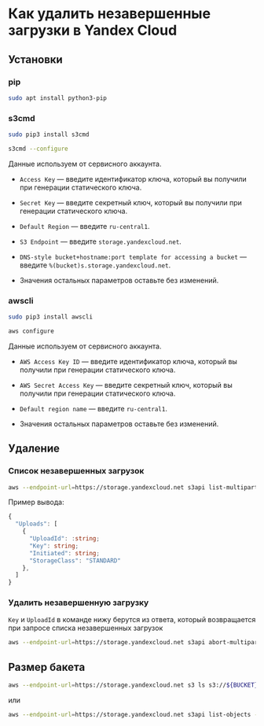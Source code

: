 # Как удалить незавершенные загрузки в Yandex Cloud

## Установки

### pip

```bash
sudo apt install python3-pip
```

### s3cmd

```bash
sudo pip3 install s3cmd
```

```bash
s3cmd --configure
```

Данные используем от сервисного аккаунта.

* `Access Key` — введите идентификатор ключа, который вы получили при генерации статического ключа.

* `Secret Key` — введите секретный ключ, который вы получили при генерации статического ключа.

* `Default Region` — введите `ru-central1`.

* `S3 Endpoint` — введите `storage.yandexcloud.net`.

* `DNS-style bucket+hostname:port template for accessing a bucket` — введите `%(bucket)s.storage.yandexcloud.net`.

* Значения остальных параметров оставьте без изменений.

### awscli

```bash
sudo pip3 install awscli
```

```bash
aws configure
```

Данные используем от сервисного аккаунта.

* `AWS Access Key ID` — введите идентификатор ключа, который вы получили при генерации статического ключа.

* `AWS Secret Access Key` — введите секретный ключ, который вы получили при генерации статического ключа.

* `Default region name` — введите `ru-central1`.

* Значения остальных параметров оставьте без изменений.

## Удаление

### Список незавершенных загрузок

```bash
aws --endpoint-url=https://storage.yandexcloud.net s3api list-multipart-uploads --bucket ${BUCKET}
```

Пример вывода:

```ts
{
  "Uploads": [
    {
      "UploadId": :string;
      "Key": string;
      "Initiated": string;
      "StorageClass": "STANDARD"
    },
  ]
}
```

### Удалить незавершенную загрузку

`Key` и `UploadId` в команде нижу берутся из ответа, который возвращается при запросе списка незавершенных загрузок

```bash
aws --endpoint-url=https://storage.yandexcloud.net s3api abort-multipart-upload --bucket ${BUCKET} --key "${Key}" --upload-id "${UploadId}"
```

## Размер бакета

```bash
aws --endpoint-url=https://storage.yandexcloud.net s3 ls s3://${BUCKET} --recursive --human-readable --summarize
```

или

```bash
aws --endpoint-url=https://storage.yandexcloud.net s3api list-objects --bucket ${BUCKET} --output json --query "[sum(Contents[].Size), length(Contents[])]"
```
